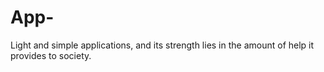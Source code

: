 # App-
Light and simple applications, and its strength lies in the amount of help it provides to society. 
